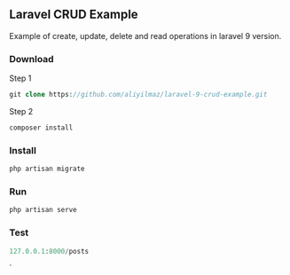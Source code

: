 ## Laravel CRUD Example

Example of create, update, delete and read operations in laravel 9 version.

### Download

Step 1
```php
git clone https://github.com/aliyilmaz/laravel-9-crud-example.git
```
Step 2
```php
composer install
```

### Install
```php
php artisan migrate
```

### Run
```php
php artisan serve
```

### Test
```php
127.0.0.1:8000/posts
```
`
